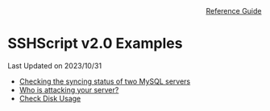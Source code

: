 <div style="text-align:right"><a href="../index">Reference Guide</a></div>

# SSHScript v2.0 Examples
Last Updated on 2023/10/31

* [Checking the syncing status of two MySQL servers](mysqlsyncstate)
* [Who is attacking your server?](ex-lasdb)
* [Check Disk Usage](ex-df)